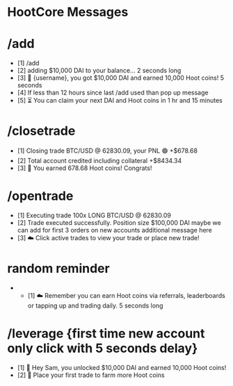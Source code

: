 # HootCore Messages

# /add

- [1] /add
- [2] adding $10,000 DAI to your balance... 2 seconds long
- [3] 🎉 {username}, you got $10,000 DAI and earned 10,000 Hoot coins! 5 seconds
- [4] If less than 12 hours since last /add used than pop up message
- [5] ⏳ You can claim your next DAI and Hoot coins in 1 hr and 15 minutes


# /closetrade

- [1] Closing trade BTC/USD @ 62830.09, your PNL 🟢 +$678.68
- [2] Total account credited including collateral +$8434.34
- [3] 🎉 You earned 678.68 Hoot coins! Congrats!

# /opentrade

- [1] Executing trade  100x LONG BTC/USD @ 62830.09
- [2] Trade executed successfully. Position size $100,000 DAI
  maybe we can add for first 3 orders on new accounts additional message here
- [3] ☁️ Click active trades to view your trade or place new trade!

# random reminder

- - [1] ☁️ Remember you can earn Hoot coins via referrals, leaderboards or tapping up and trading daily. 5 seconds long

# /leverage {first time new account only click with 5 seconds delay}

- [1] 🎉 Hey Sam, you unlocked $10,000 DAI and earned 10,000 Hoot coins!
- [2] 🎯 Place your first trade to farm more Hoot coins